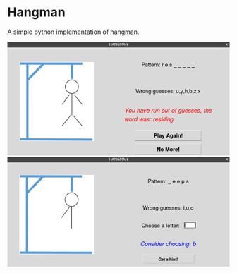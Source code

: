 # Hangman
A simple python implementation of hangman.

![game_screenshots/loss.png](game_screenshots/loss.png)
![game_screenshots/hint.png](game_screenshots/hint.png)

